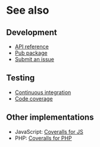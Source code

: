 # See also

## Development
- [API reference](https://pub.dev/documentation/coveralls)
- [Pub package](https://pub.dev/packages/coveralls)
- [Submit an issue](https://git.belin.io/cedx/coveralls.dart/issues)

## Testing
- [Continuous integration](https://github.com/cedx/coveralls.dart/actions)
- [Code coverage](https://coveralls.io/github/cedx/coveralls.dart)

## Other implementations
- JavaScript: [Coveralls for JS](https://docs.belin.io/coveralls.js)
- PHP: [Coveralls for PHP](https://docs.belin.io/coveralls.php)
